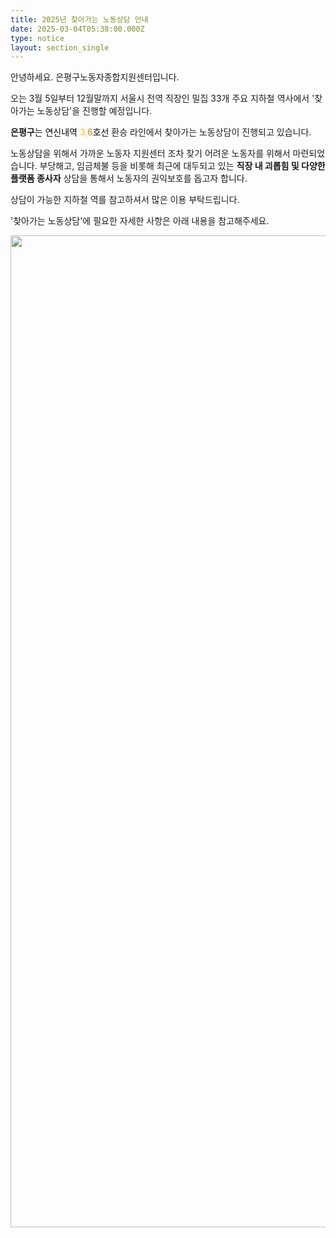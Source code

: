 ```yaml
---
title: 2025년 찾아가는 노동상담 안내
date: 2025-03-04T05:38:00.000Z
type: notice
layout: section_single
---
```

<p>안녕하세요. 은평구노동자종합지원센터입니다.</p>
<p>오는 3월 5일부터 12월말까지 서울시 전역 직장인 밀집 33개 주요 지하철 역사에서 '찾아가는 노동상담'을 진행할 예정입니다.</p>
<p><strong>은평구</strong>는 <span style="color: #f1c40f;"><span style="color: #000000;">연신내역</span> 3,<span style="color: #e67e23;">6</span><span style="color: #000000;">호선</span></span> 환승 라인에서 찾아가는 노동상담이 진행되고 있습니다.</p>
<p>노동상담을 위해서 가까운 노동자 지원센터 조차 찾기 어려운 노동자를 위해서 마련되었습니다. 부당해고, 임금체불 등을 비롯해 최근에 대두되고 있는&nbsp;<strong>직장 내 괴롭힘 및 다양한 플랫폼 종사자</strong>&nbsp;상담을 통해서 노동자의 권익보호를 돕고자 합니다.</p>
<p>상담이 가능한 지하철 역를 참고하셔서 많은 이용 부탁드립니다.</p>
<p>'찾아가는 노동상담'에 필요한 자세한 사항은 아래 내용을 참고해주세요.</p>
<p><img src="https://drive.tiny.cloud/1/engl1s97gj9hrxpoa7eh7z5f05ozxfm1box3nxkh4j7a43ei/fbe3c426-4725-4687-a57d-0ea4982e51d4" alt="" width="1123" height="1587" /></p>